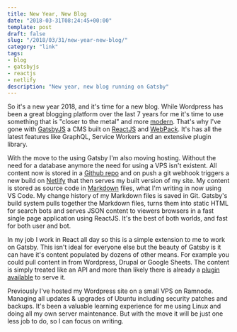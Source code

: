 ```yaml
---
title: New Year, New Blog
date: "2018-03-31T08:24:45+00:00"
template: post
draft: false
slug: "/2018/03/31/new-year-new-blog/"
category: "link"
tags: 
- blog
- gatsbyjs
- reactjs
- netlify
description: "New year, new blog running on Gatsby"
---
```


So it's a new year 2018, and it's time for a new blog. While Wordpress has been a great blogging platform over the last 7 years for me it's time to use something that is "closer to the metal" and more [modern](https://jamstack.org/). That's why I've gone with [GatsbyJS](https://www.gatsbyjs.org/) a CMS built on [ReactJS](https://reactjs.org/) and [WebPack](https://webpack.js.org/). It's has all the latest features like GraphQL, Service Workers and an extensive plugin library.

With the move to the using Gatsby I'm also moving hosting. Without the need for a database anymore the need for using a VPS isn't existent. All content now is stored in a [Github repo](https://github.com/andrewjamesford/andrewford-co-nz-gatsby) and on push a git webhook triggers a new build on [Netlify](https://www.netlify.com/) that then serves my built version of my site. My content is stored as source code in [Markdown](https://daringfireball.net/projects/markdown/) files, what I'm writing in now using VS Code. My change history of my Markdown files is saved in Git. Gatsby's build system pulls together the Markdown files, turns them into static HTML for search bots and serves JSON content to viewers browsers in a fast single page application using ReactJS. It's the best of both worlds, and fast for both user and bot.

In my job I work in React all day so this is a simple extension to me to work on Gatsby. This isn't ideal for everyone else but the beauty of Gatsby is it can have it's content populated by dozens of other means. For example you could pull content in from Wordpress, Drupal or Google Sheets. The content is simply treated like an API and more than likely there is already a [plugin available](https://www.gatsbyjs.org/plugins/) to serve it.

Previously I've hosted my Wordpress site on a small VPS on Ramnode. Managing all updates & upgrades of Ubuntu including security patches and backups. It's been a valuable learning experience for me using Linux and doing all my own server maintenance. But with the move it will be just one less job to do, so I can focus on writing.

